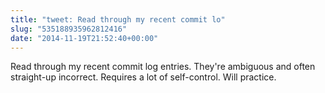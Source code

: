 ```yaml
---
title: "tweet: Read through my recent commit lo"
slug: "535188935962812416"
date: "2014-11-19T21:52:40+00:00"
---
```

Read through my recent commit log entries. They're ambiguous and often straight-up incorrect. Requires a lot of self-control. Will practice.
